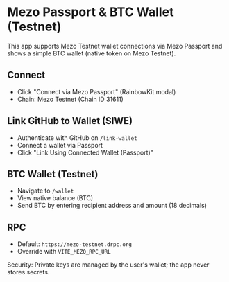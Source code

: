 # Mezo Passport & BTC Wallet (Testnet)

This app supports Mezo Testnet wallet connections via Mezo Passport and shows a simple BTC wallet (native token on Mezo Testnet).

## Connect
- Click "Connect via Mezo Passport" (RainbowKit modal)
- Chain: Mezo Testnet (Chain ID 31611)

## Link GitHub to Wallet (SIWE)
- Authenticate with GitHub on `/link-wallet`
- Connect a wallet via Passport
- Click "Link Using Connected Wallet (Passport)"

## BTC Wallet (Testnet)
- Navigate to `/wallet`
- View native balance (BTC)
- Send BTC by entering recipient address and amount (18 decimals)

## RPC
- Default: `https://mezo-testnet.drpc.org`
- Override with `VITE_MEZO_RPC_URL`

Security: Private keys are managed by the user's wallet; the app never stores secrets.

